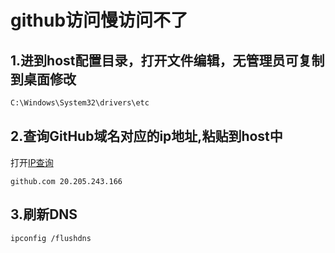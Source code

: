 
# github访问慢访问不了

## 1.进到host配置目录，打开文件编辑，无管理员可复制到桌面修改
```txt
C:\Windows\System32\drivers\etc
```

## 2.查询GitHub域名对应的ip地址,粘贴到host中
打开[IP查询](https://ip.tool.chinaz.com/github.com) 
```
github.com 20.205.243.166
```

## 3.刷新DNS
```bash
ipconfig /flushdns
```